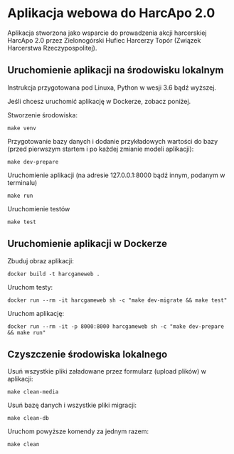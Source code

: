# Aplikacja webowa do HarcApo 2.0

Aplikacja stworzona jako wsparcie do prowadzenia akcji harcerskiej HarcApo 2.0 przez
Zielonogórski Hufiec Harcerzy Topór (Związek Harcerstwa Rzeczypospolitej).

## Uruchomienie aplikacji na środowisku lokalnym

Instrukcja przygotowana pod Linuxa, Python w wesji 3.6 bądź wyższej.

Jeśli chcesz uruchomić aplikację w Dockerze, zobacz poniżej.

Stworzenie środowiska:

```shell
make venv
```

Przygotowanie bazy danych i dodanie przykładowych wartości do bazy (przed pierwszym startem i po każdej zmianie modeli aplikacji):

```shell
make dev-prepare
```

Uruchomienie aplikacji (na adresie 127.0.0.1:8000 bądź innym, podanym w terminalu)

```shell
make run
```

Uruchomienie testów

```shell
make test
```

## Uruchomienie aplikacji w Dockerze

Zbuduj obraz aplikacji:

```shell
docker build -t harcgameweb .
```

Uruchom testy:

```shell
docker run --rm -it harcgameweb sh -c "make dev-migrate && make test"
```

Uruchom aplikację:

```shell
docker run --rm -it -p 8000:8000 harcgameweb sh -c "make dev-prepare && make run"
```

## Czyszczenie środowiska lokalnego

Usuń wszystkie pliki załadowane przez formularz (upload plików) w aplikacji:
```shell
make clean-media
```

Usuń bazę danych i wszystkie pliki migracji:
```shell
make clean-db
```

Uruchom powyższe komendy za jednym razem:
```shell
make clean
```
